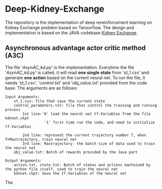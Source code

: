# Deep-Kidney-Exchange
The repository is the implementation of deep rereinforcement learning on Kidney Exchange problem based on Tensorflow. The design and implementation is based on the JAVA codebase [Kidney Exchange](https://github.com/JohnDickerson/KidneyExchange).
## Asynchronous advantage actor critic method (A3C)
The file '*AsynAC_kd.py*' is the implementation. Everytime the file '*AsynAC_kd.py*' is called, it will read **one single state** from '*st_1.csv*' and generate **one action** based on the current neural net. To run the file, it needs '*st_1.csv*', '*control.txt*' and '*obj_value.txt*' provided from the code base. The arguments are as follows:
```
Input Arguments:
	st_1.csv: file that save the current state
	control_parameters.txt: file that control the training and running process
		1st line:'0' load the neural net tf.Variables from the file kdnnet.ckpt
		          '1' first time run the code, and need to initialize tf.Variables

		2nd line: represent the current trajectory number T, when T>Maxtrajectory, train neural net
		3rd line: Maxtrajectory: the batch size of data used to train the neural net
	obj_value.txt: Batch of rewards provided by the Java part

Output Arguments:
	action.txt, state.txt: Batch of states and actions mantained by the python file itself, used to train the neural net
	kdnnet.ckpt: Save the tf.Variables of the neural net
  ```
  The 
